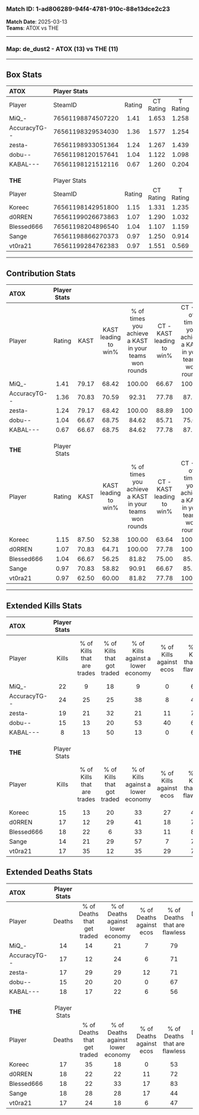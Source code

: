 ### Match ID: 1-ad806289-94f4-4781-910c-88e13dce2c23  
**Match Date**: 2025-03-13  
**Teams**: ATOX vs THE  

---  

### **Map**: de_dust2 - ATOX (13) vs THE (11)  
---  

## Box Stats  

| **ATOX**     | Player Stats      |        |           |          |       |      |       |         |        |      |     |
| :- | :- | :-: | :-: | :-: | :-: | :-: | :-: | :-: | :-: | :-: | :-: |
| Player       | SteamID           | Rating | CT Rating | T Rating | KAST  | ADR  | Kills | Assists | Deaths | K/D  | HS% |
| MiQ_-        | 76561198874507220 |  1.41  |   1.653   |  1.258   | 79.17 | 86.8 |  22   |    3    |   14   | 1.57 | 45  |
| AccuracyTG-- | 76561198329534030 |  1.36  |   1.577   |  1.254   | 70.83 | 90.3 |  24   |    2    |   17   | 1.41 | 62  |
| zesta-       | 76561198933051364 |  1.24  |   1.267   |  1.439   | 79.17 | 84.8 |  19   |    6    |   17   | 1.12 | 57  |
| dobu--       | 76561198120157641 |  1.04  |   1.122   |  1.098   | 66.67 | 81.0 |  15   |    7    |   15   | 1.00 | 20  |
| KABAL---     | 76561198121512116 |  0.67  |   1.260   |  0.204   | 66.67 | 56.0 |   8   |   12    |   18   | 0.44 | 37  |
|              |                   |        |           |          |       |      |       |         |        |      |     |
|              |                   |        |           |          |       |      |       |         |        |      |     |
|              |                   |        |           |          |       |      |       |         |        |      |     |
| **THE**      | Player Stats      |        |           |          |       |      |       |         |        |      |     |
| Player       | SteamID           | Rating | CT Rating | T Rating | KAST  | ADR  | Kills | Assists | Deaths | K/D  | HS% |
| Koreec       | 76561198142951800 |  1.15  |   1.331   |  1.235   | 87.50 | 76.5 |  15   |   10    |   17   | 0.88 | 53  |
| d0RREN       | 76561199026673863 |  1.07  |   1.290   |  1.032   | 70.83 | 78.9 |  17   |    7    |   18   | 0.94 | 29  |
| Blessed666   | 76561198204896540 |  1.04  |   1.107   |  1.159   | 66.67 | 74.0 |  18   |    2    |   18   | 1.00 | 27  |
| Sange        | 76561198866270373 |  0.97  |   1.250   |  0.914   | 70.83 | 76.9 |  14   |   10    |   18   | 0.78 | 28  |
| vt0ra21      | 76561199284762383 |  0.97  |   1.551   |  0.569   | 62.50 | 64.5 |  17   |    3    |   17   | 1.00 | 35  |
---  

## Contribution Stats  

| **ATOX**     | Player Stats |       |                      |                                                        |                           |                                                             |                          |                                                            |
| :- | :-: | :-: | :-: | :-: | :-: | :-: | :-: | :-: |
| Player       |    Rating    | KAST  | KAST leading to win% | % of times you achieve a KAST in your teams won rounds | CT - KAST leading to win% | CT - % of times you achieve a KAST in your teams won rounds | T - KAST leading to win% | T - % of times you achieve a KAST in your teams won rounds |
| MiQ_-        |     1.41     | 79.17 |        68.42         |                         100.00                         |           66.67           |                           100.00                            |          71.43           |                           100.00                           |
| AccuracyTG-- |     1.36     | 70.83 |        70.59         |                         92.31                          |           77.78           |                            87.50                            |          62.50           |                           100.00                           |
| zesta-       |     1.24     | 79.17 |        68.42         |                         100.00                         |           88.89           |                           100.00                            |          50.00           |                           100.00                           |
| dobu--       |     1.04     | 66.67 |        68.75         |                         84.62                          |           85.71           |                            75.00                            |          55.56           |                           100.00                           |
| KABAL---     |     0.67     | 66.67 |        68.75         |                         84.62                          |           77.78           |                            87.50                            |          57.14           |                           80.00                            |
|              |              |       |                      |                                                        |                           |                                                             |                          |                                                            |
|              |              |       |                      |                                                        |                           |                                                             |                          |                                                            |
|              |              |       |                      |                                                        |                           |                                                             |                          |                                                            |
| **THE**      | Player Stats |       |                      |                                                        |                           |                                                             |                          |                                                            |
| Player       |    Rating    | KAST  | KAST leading to win% | % of times you achieve a KAST in your teams won rounds | CT - KAST leading to win% | CT - % of times you achieve a KAST in your teams won rounds | T - KAST leading to win% | T - % of times you achieve a KAST in your teams won rounds |
| Koreec       |     1.15     | 87.50 |        52.38         |                         100.00                         |           63.64           |                           100.00                            |          40.00           |                           100.00                           |
| d0RREN       |     1.07     | 70.83 |        64.71         |                         100.00                         |           77.78           |                           100.00                            |          50.00           |                           100.00                           |
| Blessed666   |     1.04     | 66.67 |        56.25         |                         81.82                          |           75.00           |                            85.71                            |          37.50           |                           75.00                            |
| Sange        |     0.97     | 70.83 |        58.82         |                         90.91                          |           66.67           |                            85.71                            |          50.00           |                           100.00                           |
| vt0ra21      |     0.97     | 62.50 |        60.00         |                         81.82                          |           77.78           |                           100.00                            |          33.33           |                           50.00                            |
---  

## Extended Kills Stats  

| **ATOX**     | Player Stats |                            |                            |                                    |                         |                              |                                 |                                       |                    |           |
| :- | :-: | :-: | :-: | :-: | :-: | :-: | :-: | :-: | :-: | :-: |
| Player       |    Kills     | % of Kills that are trades | % of Kills that got traded | % of Kills against a lower economy | % of Kills against ecos | % of Kills that are flawless | % of Kills that are close duels | % of Kills that are assisted by flash | Pistol Round Kills | AWP Kills |
| MiQ_-        |      22      |             9              |             18             |                 9                  |            0            |              64              |                9                |                   0                   |         7          |     3     |
| AccuracyTG-- |      24      |             25             |             25             |                 38                 |            8            |              46              |               21                |                  13                   |         2          |     5     |
| zesta-       |      19      |             21             |             32             |                 21                 |           11            |              74              |                0                |                   5                   |         0          |     2     |
| dobu--       |      15      |             13             |             20             |                 53                 |           40            |              60              |                0                |                   0                   |         0          |     0     |
| KABAL---     |      8       |             13             |             50             |                 13                 |            0            |              63              |               25                |                   0                   |         0          |     0     |
|              |              |                            |                            |                                    |                         |                              |                                 |                                       |                    |           |
|              |              |                            |                            |                                    |                         |                              |                                 |                                       |                    |           |
|              |              |                            |                            |                                    |                         |                              |                                 |                                       |                    |           |
| **THE**      | Player Stats |                            |                            |                                    |                         |                              |                                 |                                       |                    |           |
| Player       |    Kills     | % of Kills that are trades | % of Kills that got traded | % of Kills against a lower economy | % of Kills against ecos | % of Kills that are flawless | % of Kills that are close duels | % of Kills that are assisted by flash | Pistol Round Kills | AWP Kills |
| Koreec       |      15      |             13             |             20             |                 33                 |           27            |              40              |                0                |                   7                   |         0          |     1     |
| d0RREN       |      17      |             12             |             29             |                 41                 |           18            |              71              |               12                |                   0                   |         3          |     0     |
| Blessed666   |      18      |             22             |             6              |                 33                 |           11            |              83              |                0                |                  11                   |         9          |     0     |
| Sange        |      14      |             21             |             29             |                 57                 |            7            |              71              |               14                |                   0                   |         0          |     0     |
| vt0ra21      |      17      |             35             |             12             |                 35                 |           29            |              71              |                6                |                   0                   |         1          |     0     |
## Extended Deaths Stats  

| **ATOX**     | Player Stats |                             |                                   |                          |                               |                            |                           |               |
| :- | :-: | :-: | :-: | :-: | :-: | :-: | :-: | :-: |
| Player       |    Deaths    | % of Deaths that get traded | % of Deaths against lower economy | % of Deaths against ecos | % of Deaths that are flawless | % of Deaths that are close | % of Deaths while blinded | Deaths to AWP |
| MiQ_-        |      14      |             14              |                21                 |            7             |              79               |             0              |             7             |       3       |
| AccuracyTG-- |      17      |             12              |                24                 |            6             |              71               |             0              |             0             |       2       |
| zesta-       |      17      |             29              |                29                 |            12            |              71               |             12             |             0             |       2       |
| dobu--       |      15      |             20              |                20                 |            0             |              67               |             13             |            13             |       3       |
| KABAL---     |      18      |             17              |                22                 |            6             |              56               |             6              |             0             |       3       |
|              |              |                             |                                   |                          |                               |                            |                           |               |
|              |              |                             |                                   |                          |                               |                            |                           |               |
|              |              |                             |                                   |                          |                               |                            |                           |               |
| **THE**      | Player Stats |                             |                                   |                          |                               |                            |                           |               |
| Player       |    Deaths    | % of Deaths that get traded | % of Deaths against lower economy | % of Deaths against ecos | % of Deaths that are flawless | % of Deaths that are close | % of Deaths while blinded | Deaths to AWP |
| Koreec       |      17      |             35              |                18                 |            0             |              53               |             0              |             0             |       1       |
| d0RREN       |      18      |             22              |                22                 |            11            |              72               |             17             |             6             |       1       |
| Blessed666   |      18      |             22              |                33                 |            17            |              83               |             0              |            11             |       0       |
| Sange        |      18      |             28              |                28                 |            17            |              44               |             28             |             6             |       4       |
| vt0ra21      |      17      |             24              |                18                 |            6             |              47               |             6              |             0             |       3       |
